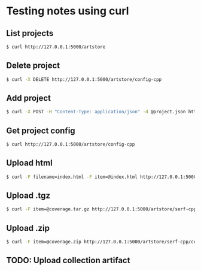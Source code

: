 # Testing notes using curl

## List projects
```bash
$ curl http://127.0.0.1:5000/artstore
```

## Delete project
```bash
$ curl -X DELETE http://127.0.0.1:5000/artstore/config-cpp
```

## Add project
```bash
$ curl -X POST -H "Content-Type: application/json" -d @project.json http://127.0.0.1:5000/artstore/config-cpp
```

## Get project config
```bash
$ curl http://127.0.0.1:5000/artstore/config-cpp
```

## Upload html
```bash
$ curl -F filename=index.html -F item=@index.html http://127.0.0.1:5000/artstore/serf-cpp/unit
```

## Upload .tgz
```bash
$ curl -F item=@coverage.tar.gz http://127.0.0.1:5000/artstore/serf-cpp/coverage
```

## Upload .zip
```bash
$ curl -F item=@coverage.zip http://127.0.0.1:5000/artstore/serf-cpp/coverage
```

## TODO: Upload collection artifact
